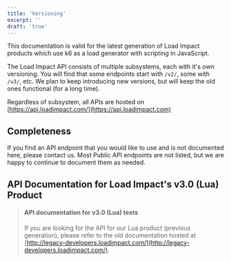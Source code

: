 ```yaml
---
title: 'Versioning'
excerpt: ''
draft: 'true'
---
```


This documentation is valid for the latest generation of Load Impact products which use k6 as a load generator with scripting in JavaScript.

The Load Impact API consists of multiple subsystems, each with it's own versioning. You will find that some endpoints start with `/v2/`, some with `/v3/`, etc. We plan to keep introducing new versions, but will keep the old ones functional (for a long time).

Regardless of subsystem, all APIs are hosted on [https://api.loadimpact.com/](https://api.loadimpact.com)

## Completeness

If you find an API endpoint that you would like to use and is not documented here, please contact us. Most Public API endpoints are not listed, but we are happy to continue to document them as needed.

## API Documentation for Load Impact's v3.0 (Lua) Product

> #### API documentation for v3.0 (Lua) tests
>
> If you are looking for the API for our Lua product (previous generation), please refer to the old documentation hosted at [http://legacy-developers.loadimpact.com/](http://legacy-developers.loadimpact.com/).

